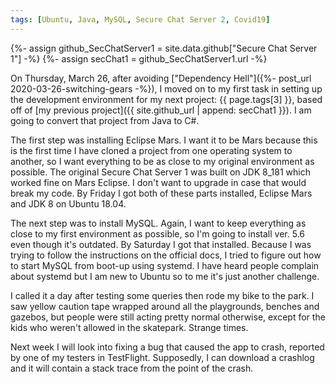 ```yaml
---
tags: [Ubuntu, Java, MySQL, Secure Chat Server 2, Covid19]
---
```


{%- assign github_SecChatServer1 = site.data.github["Secure Chat Server 1"] -%}
{%- assign secChat1 = github_SecChatServer1.url -%}

On Thursday, March 26, after avoiding ["Dependency Hell"]({%- post_url 2020-03-26-switching-gears -%}), I moved on to my first task in setting up the development environment for my next project: {{ page.tags[3] }}, based off of [my previous project]({{ site.github_url | append: secChat1 }}). I am going to convert that project from Java to C#.

The first step was installing Eclipse Mars. I want it to be Mars because this is the first time I have cloned a project from one operating system to another, so I want everything to be as close to my original environment as possible. The original Secure Chat Server 1 was built on JDK 8_181 which worked fine on Mars Eclipse. I don't want to upgrade in case that would break my code. By Friday I got both of these parts installed, Eclipse Mars and JDK 8 on Ubuntu 18.04.

The next step was to install MySQL. Again, I want to keep everything as close to my first environment as possible, so I'm going to install ver. 5.6 even though it's outdated. By Saturday I got that installed. Because I was trying to follow the instructions on the official docs, I tried to figure out how to start MySQL from boot-up using systemd. I have heard people complain about systemd but I am new to Ubuntu so to me it's just another challenge.

I called it a day after testing some queries then rode my bike to the park. I saw yellow caution tape wrapped around all the playgrounds, benches and gazebos, but people were still acting pretty normal otherwise, except for the kids who weren't allowed in the skatepark. Strange times.

Next week I will look into fixing a bug that caused the app to crash, reported by one of my testers in TestFlight. Supposedly, I can download a crashlog and it will contain a stack trace from the point of the crash.
